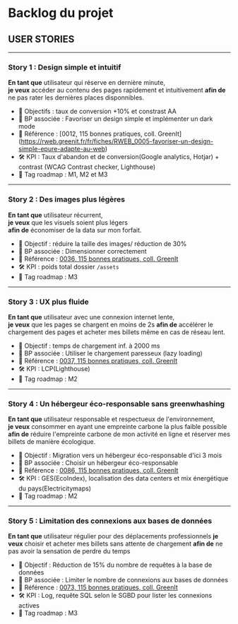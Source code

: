 # Backlog du projet

## USER STORIES

---

### Story 1 : Design simple et intuitif

**En tant que** utilisateur qui réserve en dernière minute,  
**je veux** accéder au contenu des pages rapidement et intuitivement 
**afin de** ne pas rater les dernières places disponnibles.

- 🎯 Objectifs : taux de conversion +10% et constrast AA
- 🧱 BP associée : Favoriser un design simple et implémenter un dark mode
- 📗 Référence : [0012, 115 bonnes pratiques, coll. GreenIt] (https://rweb.greenit.fr/fr/fiches/RWEB_0005-favoriser-un-design-simple-epure-adapte-au-web) 
- 🛠️ KPI : Taux d'abandon et de conversion(Google analytics, Hotjar) + contrast (WCAG Contrast checker, Lighthouse)
- 📅 Tag roadmap : M1, M2 et M3

---

### Story 2 : Des images plus légères

**En tant que** utilisateur récurrent,  
**je veux** que les visuels soient plus légers  
**afin de** économiser de la data sur mon forfait.

- 🎯 Objectif : réduire la taille des images/ réduction de 30%
- 🧱 BP associée : Dimensionner correctement
- 📗 Référence : [0036, 115 bonnes pratiques, coll. GreenIt](https://rweb.greenit.fr/fr/fiches/RWEB_0034-ne-pas-redimensionner-les-images-cote-navigateur)
- 🛠️ KPI : poids total dossier `/assets`
- 📅 Tag roadmap : M3

---

### Story 3 : UX plus fluide

**En tant que** utilisateur avec une connexion internet lente,  
**je veux** que les pages se chargent en moins de 2s 
**afin de** accélérer le chargement des pages et acheter mes billets même en cas de réseau lent.

- 🎯 Objectif : temps de chargement inf. à 2000 ms
- 🧱 BP associée : Utiliser le chargement paresseux (lazy loading)
- 📗 Référence : [0037, 115 bonnes pratiques, coll. GreenIt](https://rweb.greenit.fr/fr/fiches/RWEB_0037-utiliser-le-chargement-paresseux)
- 🛠️ KPI : LCP(Lighthouse)
- 📅 Tag roadmap : M2

---

### Story 4 : Un hébergeur éco-responsable sans greenwhashing

**En tant que** utilisateur responsable et respectueux de l'environnement,  
**je veux** consommer en ayant une empreinte carbone la plus faible possible
**afin de** réduire l'empreinte carbone de mon activité en ligne et réserver mes billets de manière écologique.

- 🎯 Objectif : Migration vers un hébergeur éco-responsable d'ici 3 mois
- 🧱 BP associée : Choisir un hébergeur éco-responsable
- 📗 Référence : [0086, 115 bonnes pratiques, coll. GreenIt](https://rweb.greenit.fr/fr/fiches/RWEB_0086-choisir-un-hebergeur-eco-responsable)
- 🛠️ KPI : GES(EcoIndex), localisation des data centers et mix énergétique du pays(Electricitymaps)
- 📅 Tag roadmap : M2

---

### Story 5 : Limitation des connexions aux bases de données

**En tant que** utilisateur régulier pour des déplacements professionnels 
**je veux** choisir et acheter mes billets sans attente de chargement
**afin de** ne pas avoir la sensation de perdre du temps

- 🎯 Objectif : Réduction de 15% du nombre de requêtes à la base de données
- 🧱 BP associée : Limiter le nombre de connexions aux bases de données
- 📗 Référence : [0073, 115 bonnes pratiques, coll. GreenIt](https://rweb.greenit.fr/fr/fiches/RWEB_0073-ne-se-connecter-a-une-base-de-donnees-que-si-necessaire)
- 🛠️ KPI : Log, requête SQL selon le SGBD pour lister les connexions actives
- 📅 Tag roadmap : M3
